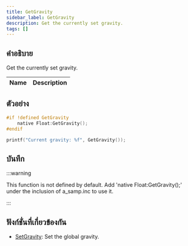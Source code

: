 ```yaml
---
title: GetGravity
sidebar_label: GetGravity
description: Get the currently set gravity.
tags: []
---
```


## คำอธิบาย

Get the currently set gravity.

| Name | Description |
| ---- | ----------- |


## ตัวอย่าง

```c
#if !defined GetGravity
    native Float:GetGravity();
#endif

printf("Current gravity: %f", GetGravity());
```

## บันทึก

:::warning

This function is not defined by default. Add 'native Float:GetGravity();' under the inclusion of a_samp.inc to use it.

:::

## ฟังก์ชั่นที่เกี่ยวข้องกัน

- [SetGravity](../functions/SetGravity): Set the global gravity.
